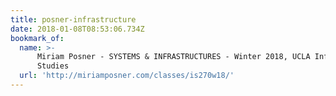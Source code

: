 ```yaml
---
title: posner-infrastructure
date: 2018-01-08T08:53:06.734Z
bookmark_of:
  name: >-
      Miriam Posner - SYSTEMS & INFRASTRUCTURES - Winter 2018, UCLA Information
      Studies
  url: 'http://miriamposner.com/classes/is270w18/'
---
```



